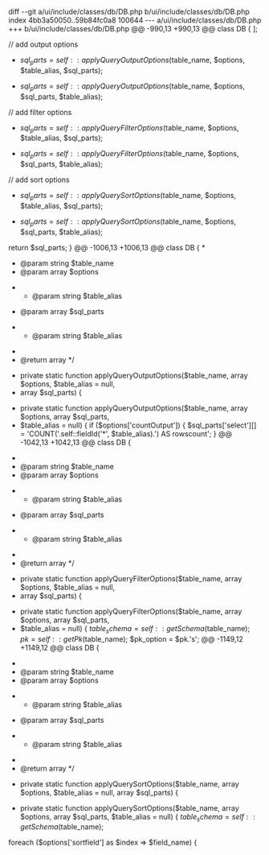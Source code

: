 diff --git a/ui/include/classes/db/DB.php b/ui/include/classes/db/DB.php
index 4bb3a50050..59b84fc0a8 100644
--- a/ui/include/classes/db/DB.php
+++ b/ui/include/classes/db/DB.php
@@ -990,13 +990,13 @@ class DB {
 ];

 // add output options
- $sql_parts = self::applyQueryOutputOptions($table_name, $options, $table_alias, $sql_parts);
+ $sql_parts = self::applyQueryOutputOptions($table_name, $options, $sql_parts, $table_alias);

 // add filter options
- $sql_parts = self::applyQueryFilterOptions($table_name, $options, $table_alias, $sql_parts);
+ $sql_parts = self::applyQueryFilterOptions($table_name, $options, $sql_parts, $table_alias);

 // add sort options
- $sql_parts = self::applyQuerySortOptions($table_name, $options, $table_alias, $sql_parts);
+ $sql_parts = self::applyQuerySortOptions($table_name, $options, $sql_parts, $table_alias);

 return $sql_parts;
 }
@@ -1006,13 +1006,13 @@ class DB {
 *
 * @param string $table_name
 * @param array $options
- * @param string $table_alias
 * @param array $sql_parts
+ * @param string $table_alias
 *
 * @return array
 */
- private static function applyQueryOutputOptions($table_name, array $options, $table_alias = null,
- array $sql_parts) {
+ private static function applyQueryOutputOptions($table_name, array $options, array $sql_parts,
+ $table_alias = null) {
 if ($options['countOutput']) {
 $sql_parts['select'][] = 'COUNT('.self::fieldId('*', $table_alias).') AS rowscount';
 }
@@ -1042,13 +1042,13 @@ class DB {
 *
 * @param string $table_name
 * @param array $options
- * @param string $table_alias
 * @param array $sql_parts
+ * @param string $table_alias
 *
 * @return array
 */
- private static function applyQueryFilterOptions($table_name, array $options, $table_alias = null,
- array $sql_parts) {
+ private static function applyQueryFilterOptions($table_name, array $options, array $sql_parts,
+ $table_alias = null) {
 $table_schema = self::getSchema($table_name);
 $pk = self::getPk($table_name);
 $pk_option = $pk.'s';
@@ -1149,12 +1149,12 @@ class DB {
 *
 * @param string $table_name
 * @param array $options
- * @param string $table_alias
 * @param array $sql_parts
+ * @param string $table_alias
 *
 * @return array
 */
- private static function applyQuerySortOptions($table_name, array $options, $table_alias = null, array $sql_parts) {
+ private static function applyQuerySortOptions($table_name, array $options, array $sql_parts, $table_alias = null) {
 $table_schema = self::getSchema($table_name);

 foreach ($options['sortfield'] as $index => $field_name) {
